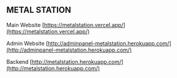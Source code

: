 ## METAL STATION 

Main Website [https://metalstation.vercel.app/](https://metalstation.vercel.app/) 

Admin Website [http://adminpanel-metalstation.herokuapp.com/](http://adminpanel-metalstation.herokuapp.com/) 

Backend [http://metalstation.herokuapp.com/](http://metalstation.herokuapp.com/) 


